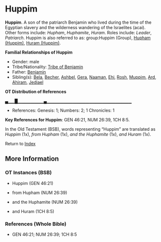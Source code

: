 # Huppim
**Huppim**. 
A son of the patriarch Benjamin who lived during the time of the Egyptian slavery and the wilderness wandering of the Israelites (acai). 
Other forms include: 
*Hupham*, *Huphamite*, *Huram*. 
Roles include: 
_Leader_, _Patriarch_. 
Huppim is also referred to as: 
group:Huppim (Group), [Hupham (Huppim)](Hupham.md), [Huram (Huppim)](Huram.3.md). 




**Familial Relationships of Huppim**


* Gender: male
* Tribe/Nationality: [Tribe of Benjamin](../../../groups/md/acai/Benjamin.md)
* Father: [Benjamin](Benjamin.md)
* Sibling(s): [Bela](Bela.md), [Becher](Becher.md), [Ashbel](Ashbel.md), [Gera](Gera.md), [Naaman](Naaman.md), [Ehi](Ehi.md), [Rosh](Rosh.md), [Muppim](Muppim.md), [Ard](Ard.md), [Ahiram](Ahiram.md), [Jediael](Jediael.md)


**OT Distribution of References**

▄▁▁█▁▁▁▁▁▁▁▁▄▁▁▁▁▁▁▁▁▁▁▁▁▁▁▁▁▁▁▁▁▁▁▁▁▁▁
* References: Genesis: 1; Numbers: 2; 1 Chronicles: 1



**Key References for Huppim**: 
GEN 46:21, NUM 26:39, 1CH 8:5. 


In the Old Testament (BSB), words representing “Huppim” are translated as 
*Huppim* (1x), *from Hupham* (1x), *and the Huphamite* (1x), *and Huram* (1x). 




Return to [Index](00-Index.md)

## More Information

### OT Instances (BSB)

* Huppim (GEN 46:21)

* from Hupham (NUM 26:39)

* and the Huphamite (NUM 26:39)

* and Huram (1CH 8:5)



### References (Whole Bible)

* GEN 46:21; NUM 26:39; 1CH 8:5



